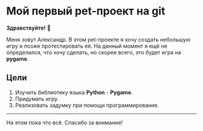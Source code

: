 # Мой первый pet-проект на git
__Здравствуйте!__ :wave:

Меня зовут Александр. В этом pet-проекте я хочу создать небольшую игру и позже протестировать её. На данный момент я ещё не определился, что хочу сделать, но скорее всего, это будет игра на __pygame__.
## Цели
1. Изучить библиотеку языка __Python__ - __Pygame__.
2. Придумать игру.
3. Реализовать задумку при помощи программирования.
___
На этом пока что всё. Спасибо за внимание!

